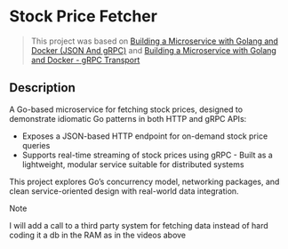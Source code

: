 # Stock Price Fetcher

> This project was based on [Building a Microservice with Golang and Docker (JSON And gRPC)](https://www.youtube.com/watch?v=367qYRy39zw&list=PL0xRBLFXXsP5cru52B5GAQmIrTTAL8A66&index=1) and [Building a Microservice with Golang and Docker - gRPC Transport](https://www.youtube.com/watch?v=D0St2LH158Q&list=PL0xRBLFXXsP5cru52B5GAQmIrTTAL8A66&index=7)

Description
-

A Go-based microservice for fetching stock prices, designed to demonstrate idiomatic Go patterns in both HTTP and gRPC APIs:

- Exposes a JSON-based HTTP endpoint for on-demand stock price queries
- Supports real-time streaming of stock prices using gRPC
-️ Built as a lightweight, modular service suitable for distributed systems

This project explores Go’s concurrency model, networking packages, and clean service-oriented design with real-world data integration.

> [!NOTE]
> I will add a call to a third party system for fetching data instead of hard coding it a db in the RAM as in the videos above